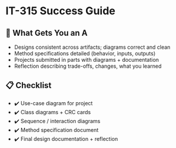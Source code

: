 # IT-315 Success Guide

## 🎯 What Gets You an A

- Designs consistent across artifacts; diagrams correct and clean  
- Method specifications detailed (behavior, inputs, outputs)  
- Projects submitted in parts with diagrams + documentation  
- Reflection describing trade-offs, changes, what you learned  

## 📋 Checklist

- ✔️ Use-case diagram for project  
- ✔️ Class diagrams + CRC cards  
- ✔️ Sequence / interaction diagrams  
- ✔️ Method specification document  
- ✔️ Final design documentation + reflection  
